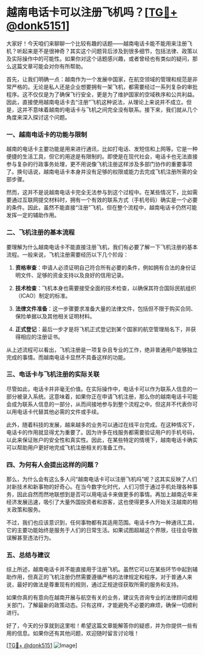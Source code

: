 # 越南电话卡可以注册飞机吗？[[TG💪+ @donk5151](https://t.me/s/donk5151)]

大家好！今天咱们来聊聊一个比较有趣的话题——越南电话卡能不能用来注册飞机？听起来是不是很神奇？其实这个问题背后涉及到很多细节，包括法律、政策以及实际操作中的可能性。如果你对这个话题感兴趣，或者曾经也有类似的疑问，那么这篇文章可能会对你有所帮助。

首先，让我们明确一点：越南作为一个发展中国家，在航空领域的管理和规范是非常严格的。无论是私人还是企业想要拥有一架飞机，都需要经过一系列复杂的审批程序。这不仅仅是为了确保飞行安全，更是为了维护国家的空域秩序和公共利益。因此，直接使用越南电话卡去“注册”飞机这种说法，从理论上来说并不成立。但是，这并不意味着越南的电话卡与飞机之间完全没有联系。接下来，我们就从几个角度来深入探讨这个问题。

### 一、越南电话卡的功能与限制

越南的电话卡主要功能是用来进行通讯，比如打电话、发短信和上网等。它是一种便捷的生活工具，但它的用途是有限制的。即使是在现代社会，电话卡也无法直接参与复杂的行政事务处理，更不用说像飞机注册这样涉及多部门协作的重要事项了。换句话说，越南电话卡本身并没有足够的权限或能力去完成飞机注册所需的全部步骤。

然而，这并不是说越南电话卡完全无法参与到这个过程中。在某些情况下，比如需要通过互联网提交材料时，拥有一个有效的联系方式（手机号码）确实是一个必要的条件。因此，虽然不能直接“注册”飞机，但在整个流程中，越南电话卡仍然可能发挥一定的辅助作用。

### 二、飞机注册的基本流程

要理解为什么越南电话卡不能直接注册飞机，我们有必要了解一下飞机注册的基本流程。一般来说，飞机注册需要经历以下几个阶段：

1. **资格审查**：申请人必须证明自己符合所有必要的条件，例如拥有合法的身份证明文件、足够的资金支持以及良好的信用记录。
   
2. **技术检查**：飞机本身也需要接受全面的技术检查，以确保其符合国际民航组织（ICAO）制定的标准。

3. **法律文件准备**：这一步骤要求准备大量的法律文件，包括但不限于购买合同、保险单据以及其他相关证明材料。

4. **正式登记**：最后一步才是将飞机正式登记到某个国家的航空管理局名下，并获得相应的注册证书。

从上述流程可以看出，飞机注册是一项复杂且专业的工作，绝非普通用户能够独立完成的事情。而越南电话卡显然不具备这样的功能。

### 三、电话卡与飞机注册的实际关联

尽管如此，电话卡并非毫无价值。在实际操作中，电话卡可以作为联系人信息的一部分被录入系统。这意味着，如果你正在申请飞机注册，那么你的越南电话卡可能会成为联系人信息的一部分，从而间接地参与到整个流程之中。但这并不代表你可以用电话卡代替其他必需的文件或手续。

此外，随着科技的发展，越来越多的业务可以通过在线平台完成。在这种情况下，电话卡的作用就显得尤为重要了。因为许多在线服务都需要验证用户的手机号码，以此来保证账户的安全性和真实性。因此，在某些特定的情境下，越南电话卡确实可以帮助用户更好地完成飞机注册相关的准备工作。

### 四、为何有人会提出这样的问题？

那么，为什么会有这么多人问“越南电话卡可以注册飞机吗”呢？这其实反映了人们对新技术和新事物的好奇心。在当今数字化时代，人们习惯于通过手机处理各种事务，因此自然而然地联想到是否可以用电话卡来做更多的事情。再加上越南近年来经济发展迅速，吸引了大量外国投资者和游客，这也使得更多人开始关注越南的相关政策和服务。

不过，我们也应该意识到，任何事物都有其适用范围。电话卡作为一种通讯工具，它的主要功能始终是服务于人们的日常生活。如果试图超越这个界限，往往会导致误解甚至违法行为。

### 五、总结与建议

综上所述，越南电话卡并不能直接用于注册飞机。虽然它可以在某些环节中起到辅助作用，但真正的飞机注册仍然需要遵循严格的法律规定和程序。对于普通人来说，最好的做法是尊重现有的规则，通过正规途径获取所需的服务和支持。

如果你真的有意向在越南开展与航空有关的业务，建议先咨询专业的法律顾问或相关部门，了解最新的政策动态。只有这样，才能避免不必要的麻烦，确保一切顺利进行。

好了，今天的分享就到这里啦！希望这篇文章能解答你的疑惑，并为你提供一些有用的信息。如果你还有其他问题，欢迎随时留言讨论哦！

[[TG💪+ @donk5151](https://t.me/s/donk5151) ![Image](https://i.postimg.cc/rwNCRYN7/Snipaste-2025-04-30-17-27-05.png)]
